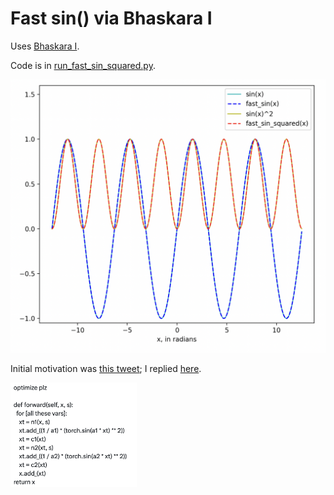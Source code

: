 # Fast sin() via Bhaskara I

Uses [Bhaskara I](https://en.wikipedia.org/wiki/Bh%C4%81skara_I%27s_sine_approximation_formula).

Code is in [run_fast_sin_squared.py](run_fast_sin_squared.py).

![](approx.png)

Initial motivation was [this tweet](https://twitter.com/wagieeacc/status/1737209767863439402?s=51&t=bqvoQxSwV24RgugtHZZhKw); I replied [here](https://twitter.com/trentmc0/status/1737377257964904572).

<img src="tweet.png" width="40%">
